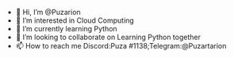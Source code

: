 - 👋 Hi, I’m @Puzarion
- 👀 I’m interested in Cloud Computing
- 🌱 I’m currently learning Python
- 💞️ I’m looking to collaborate on Learning Python together
- 📫 How to reach me Discord:Puza #1138;Telegram:@Puzartarion

<!---
Puzarion/Puzarion is a ✨ special ✨ repository because its `README.md` (this file) appears on your GitHub profile.
You can click the Preview link to take a look at your changes.
--->
